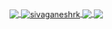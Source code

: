 <a href="https://github.com/sivaganesrk">
  <!-- Change the `github-readme-stats.anuraghazra1.vercel.app` to `github-readme-stats.vercel.app`  -->
  <img align="center" src="https://github-readme-stats.anuraghazra1.vercel.app/api/top-langs/?username=sivaganeshrk&theme=radical&hide_langs_below=1" />
</a>
<a href="https://github.com/sivaganeshrk">
  <img align="center" src="https://github-readme-stats.anuraghazra1.vercel.app/api?username=sivaganeshrk&show_icons=true&theme=radical&line_height=27" alt="sivaganeshrk" />
</a>

<a href="https://github.com/sivaganeshrk/elastic-graph">
  <!-- Change the `github-readme-stats.anuraghazra1.vercel.app` to `github-readme-stats.vercel.app`  -->
  <img align="center" src="https://github-readme-stats.anuraghazra1.vercel.app/api/pin/?username=sivaganeshrk&repo=elastic-graph&theme=radical" />
</a>    
<a href="https://github.com/sivaganeshrk/sivaganeshrk.github.io">
  <!-- Change the `github-readme-stats.anuraghazra1.vercel.app` to `github-readme-stats.vercel.app`  -->
  <img align="center" src="https://github-readme-stats.anuraghazra1.vercel.app/api/pin/?username=sivaganeshrk&repo=sivaganeshrk.github.io&theme=radical" />
</a>
